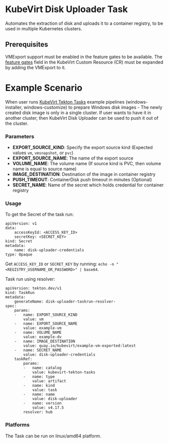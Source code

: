 # KubeVirt Disk Uploader Task

Automates the extraction of disk and uploads it to a container registry, to be used in multiple Kubernetes clusters.

## Prerequisites

VMExport support must be enabled in the feature gates to be available. The [feature gates](https://kubevirt.io/user-guide/cluster_admin/activating_feature_gates/#how-to-activate-a-feature-gate) field in the KubeVirt Custom Resource (CR) must be expanded by adding the VMExport to it.

# Example Scenario

When user runs [KubeVirt Tekton Tasks](https://github.com/kubevirt/kubevirt-tekton-tasks) example pipelines (windows-installer, windows-customize) to prepare Windows disk images - The newly created disk image is only in a single cluster. If user wants to have it in another cluster, then KubeVirt Disk Uploader can be used to push it out of the cluster.

### Parameters

- **EXPORT_SOURCE_KIND**: Specify the export source kind (Expected values `vm`, `vmsnapshot`, or `pvc`)
- **EXPORT_SOURCE_NAME**: The name of the export source
- **VOLUME_NAME**: The volume name (If source kind is PVC, then volume name is equal to source name)
- **IMAGE_DESTINATION**: Destination of the image in container registry
- **PUSH_TIMEOUT**: ContainerDisk push timeout in minutes (Optional)
- **SECRET_NAME**: Name of the secret which holds credential for container registry

### Usage

To get the Secret of the task run:
```
apiVersion: v1
data:
    accessKeyId: <ACCESS_KEY_ID>
    secretKey: <SECRET_KEY>
kind: Secret
metadata:
    name: disk-uploader-credentials
type: Opaque

```

Get `ACCESS_KEY_ID` or `SECRET_KEY` by running: `echo -n "<REGISTRY_USERNAME_OR_PASSWORD>" | base64`.

Task run using resolver:
```
apiVersion: tekton.dev/v1
kind: TaskRun
metadata:
    generateName: disk-uploader-taskrun-resolver-
spec:
    params:
    -   name: EXPORT_SOURCE_KIND
        value: vm
    -   name: EXPORT_SOURCE_NAME
        value: example-vm
    -   name: VOLUME_NAME
        value: example-dv
    -   name: IMAGE_DESTINATION
        value: quay.io/kubevirt/example-vm-exported:latest
    -   name: SECRET_NAME
        value: disk-uploader-credentials
    taskRef:
        params:
        -   name: catalog
            value: kubevirt-tekton-tasks
        -   name: type
            value: artifact
        -   name: kind
            value: task
        -   name: name
            value: disk-uploader
        -   name: version
            value: v4.17.5
        resolver: hub

```

### Platforms

The Task can be run on linux/amd64 platform.

